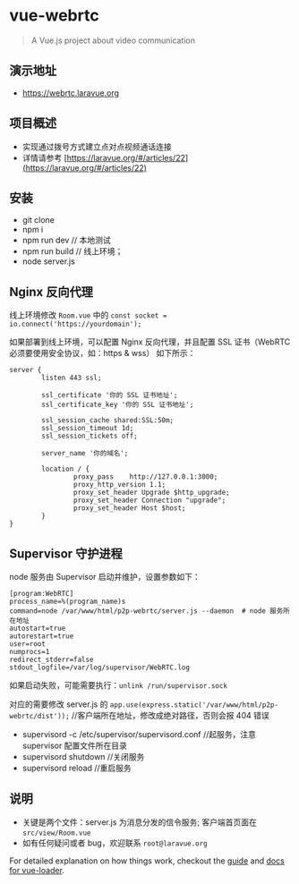 # vue-webrtc

> A Vue.js project about video communication

## 演示地址

- https://webrtc.laravue.org

## 项目概述

- 实现通过拨号方式建立点对点视频通话连接
- 详情请参考 [https://laravue.org/#/articles/22](https://laravue.org/#/articles/22)

## 安装

- git clone
- npm i
- npm run dev  // 本地测试
- npm run build  // 线上环境；
- node server.js

## Nginx 反向代理

线上环境修改 `Room.vue` 中的 `const socket = io.connect('https://yourdomain');`

如果部署到线上环境，可以配置 Nginx 反向代理，并且配置 SSL 证书（WebRTC 必须要使用安全协议，如：https & wss）
如下所示：

```
server {
        listen 443 ssl;

        ssl_certificate '你的 SSL 证书地址';
        ssl_certificate_key '你的 SSL 证书地址';
        
        ssl_session_cache shared:SSL:50m;
        ssl_session_timeout 1d;
        ssl_session_tickets off;

        server_name '你的域名';

        location / {
                proxy_pass    http://127.0.0.1:3000;
                proxy_http_version 1.1;
                proxy_set_header Upgrade $http_upgrade;
                proxy_set_header Connection "upgrade";
                proxy_set_header Host $host;
        }
}
```

## Supervisor 守护进程

node 服务由 Supervisor 启动并维护，设置参数如下：

```
[program:WebRTC]
process_name=%(program_name)s
command=node /var/www/html/p2p-webrtc/server.js --daemon  # node 服务所在地址
autostart=true
autorestart=true
user=root
numprocs=1
redirect_stderr=false
stdout_logfile=/var/log/supervisor/WebRTC.log
```
如果启动失败，可能需要执行：`unlink /run/supervisor.sock`

对应的需要修改 server.js 的 `app.use(express.static('/var/www/html/p2p-webrtc/dist'));` //客户端所在地址，修改成绝对路径，否则会报 404 错误

- supervisord -c /etc/supervisor/supervisord.conf //起服务，注意 supervisor 配置文件所在目录
- supervisord shutdown //关闭服务 
- supervisord reload //重启服务 

## 说明

- 关键是两个文件：server.js 为消息分发的信令服务; 客户端首页面在 `src/view/Room.vue`
- 如有任何疑问或者 bug，欢迎联系 `root@laravue.org`


For detailed explanation on how things work, checkout the [guide](http://vuejs-templates.github.io/webpack/) and [docs for vue-loader](http://vuejs.github.io/vue-loader).
